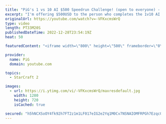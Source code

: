 ```yaml
---
title: "PiG's 1 vs 10 AI $500 Speedrun Challenge! (open to everyone) - StarCraft 2"
excerpt: "I'm offering $500USD to the person who completes the 1v10 AI Speedrun Challenge the quickest!  0:00 PiG's 1st speedrun 29:22 How to do the challenge + submit times  Submission Form: https://forms.gle/8NGir84cZDLF1ocEA  Rules:  ➡ Submissions close: Wednesday 25th January at midday Sydney time (equiv."
originalUrl: https://youtube.com/watch?v=-VFKxcmsWrQ
type: video
length: PT33M20S
publishedDateTime: 2022-12-28T23:54:19Z
heat: 50

featuredContent: "<iframe width=\"800\" height=\"500\" frameborder=\"0\" src=\"https://www.youtube.com/embed/-VFKxcmsWrQ\" allow=\"accelerometer; autoplay; encrypted-media; gyroscope; picture-in-picture\" allowfullscreen></iframe>"

provider:
  name: PiG
  domain: youtube.com

topics:
  - StarCraft 2

images:
  - url: https://i.ytimg.com/vi/-VFKxcmsWrQ/maxresdefault.jpg
    width: 1280
    height: 720
    isCached: true

secured: "h5hNCXSoOY4fk92h7FT2z1m1LF017eIG2e2Yq1M0Cv7NSNAIOMFRPGh7Ezqc0atrcxsvHLMTNDxRlerq+AjoisUnbIn6tjWs/4vaEosNrQCHcS44OaaUZz2Q2dKAHaG+lPeiiCwjn82D9cQJyyTgAhiUwkNdeICE19u86a5FE5V+byCf0yTRQ43Bui2s63S3bixYRWpTd//LBgdgDjNrMOQ1zRL5poc7mZ91VONXAumem9meGSXbdCrbb2EJUj4Z7582b/tRfDVutJ6tXALBORb6/6oi5cRwmoHHZ4i0nGcOSBTJCD7N4qBdVPNVynfqt6x/sPJnMZAQRnBJ6qN++cwNO9ng/quo532HwDC+eQuLX13nbNUIedM9+GkqiwoCU/Chvr/XDrcJxrbKqQCMQipSWijQwRxqGHxXrIxoilI=;sO5OO8asv9IaEfesIuGJUA=="
---
```



